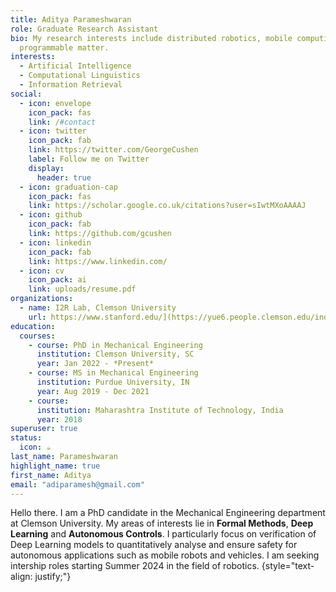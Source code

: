 ```yaml
---
title: Aditya Parameshwaran
role: Graduate Research Assistant
bio: My research interests include distributed robotics, mobile computing and
  programmable matter.
interests:
  - Artificial Intelligence
  - Computational Linguistics
  - Information Retrieval
social:
  - icon: envelope
    icon_pack: fas
    link: /#contact
  - icon: twitter
    icon_pack: fab
    link: https://twitter.com/GeorgeCushen
    label: Follow me on Twitter
    display:
      header: true
  - icon: graduation-cap
    icon_pack: fas
    link: https://scholar.google.co.uk/citations?user=sIwtMXoAAAAJ
  - icon: github
    icon_pack: fab
    link: https://github.com/gcushen
  - icon: linkedin
    icon_pack: fab
    link: https://www.linkedin.com/
  - icon: cv
    icon_pack: ai
    link: uploads/resume.pdf
organizations:
  - name: I2R Lab, Clemson University
    url: https://www.stanford.edu/](https://yue6.people.clemson.edu/index.php
education:
  courses:
    - course: PhD in Mechanical Engineering
      institution: Clemson University, SC
      year: Jan 2022 - *Present*
    - course: MS in Mechanical Engineering
      institution: Purdue University, IN
      year: Aug 2019 - Dec 2021
    - course: 
      institution: Maharashtra Institute of Technology, India
      year: 2018
superuser: true
status:
  icon: ☕️
last_name: Parameshwaran
highlight_name: true
first_name: Aditya
email: "adiparamesh@gmail.com"
---
```


Hello there. I am a PhD candidate in the Mechanical Engineering department at Clemson University. My areas of interests lie in **Formal Methods**, **Deep Learning** and **Autonomous Controls**. I particularly focus on verification of Deep Learning models to quantitatively analyse and ensure safety for autonomous applications such as mobile robots and vehicles. I am seeking intership roles starting Summer 2024 in the field of robotics.
{style="text-align: justify;"}

